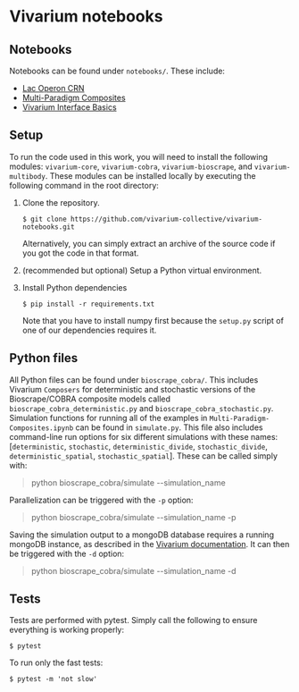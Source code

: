# Vivarium notebooks

## Notebooks
Notebooks can be found under `notebooks/`. These include:

 * [Lac Operon CRN](https://nbviewer.org/github/vivarium-collective/vivarium-notebooks/blob/main/notebooks/Lac_Operon_CRN.ipynb)
 * [Multi-Paradigm Composites](https://nbviewer.org/github/vivarium-collective/vivarium-notebooks/blob/main/notebooks/Multi-Paradigm-Composites.ipynb)
 * [Vivarium Interface Basics](https://nbviewer.org/github/vivarium-collective/vivarium-core/blob/master/notebooks/Vivarium_interface_basics.ipynb)

## Setup
To run the code used in this work, you will need to install the following modules: `vivarium-core`, `vivarium-cobra`, 
`vivarium-bioscrape`, and `vivarium-multibody`.
These modules can be installed locally by executing the following command in the root directory:

1. Clone the repository.

   ```console
   $ git clone https://github.com/vivarium-collective/vivarium-notebooks.git
   ```

   Alternatively, you can simply extract an archive of the source code
   if you got the code in that format.

2. (recommended but optional) Setup a Python virtual environment.
3. Install Python dependencies

   ```console
   $ pip install -r requirements.txt
   ```

   Note that you have to install numpy first because the `setup.py`
   script of one of our dependencies requires it.

## Python files
All Python files can be found under `bioscrape_cobra/`.
This includes Vivarium `Composers` for deterministic and stochastic versions of the Bioscrape/COBRA composite models 
called `bioscrape_cobra_deterministic.py` and `bioscrape_cobra_stochastic.py`. 
Simulation functions for running all of the examples in `Multi-Paradigm-Composites.ipynb` can be found in `simulate.py`.
This file also includes command-line run options for six different simulations with these names: 
[`deterministic`, `stochastic`, `deterministic_divide`, `stochastic_divide`, `deterministic_spatial`, `stochastic_spatial`].
These can be called simply with:

> python bioscrape_cobra/simulate --simulation_name

Parallelization can be triggered with the `-p` option: 

> python bioscrape_cobra/simulate --simulation_name -p

Saving the simulation output to a mongoDB database requires a running mongoDB instance, as described in the
[Vivarium documentation](https://vivarium-core.readthedocs.io/en/latest/getting_started_dev.html). 
It can then be triggered with the `-d` option: 

> python bioscrape_cobra/simulate --simulation_name -d

## Tests
Tests are performed with pytest. Simply call the following to ensure everything is working properly:
```
$ pytest
```

To run only the fast tests:
```
$ pytest -m 'not slow'
```

